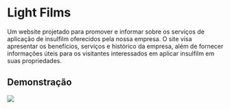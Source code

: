 
# Light Films

Um website projetado para promover e informar sobre os serviços de aplicação de insulfilm oferecidos pela nossa empresa. O site visa apresentar os benefícios, serviços e histórico da empresa, além de fornecer informações úteis para os visitantes interessados em aplicar insulfilm em suas propriedades.


## Demonstração


<img src="https://i.imgur.com/BK7LLvk.png" />

